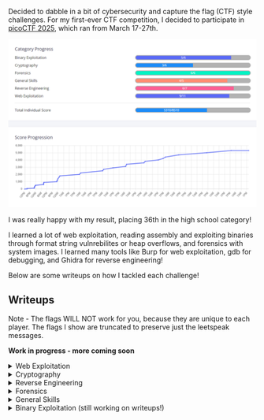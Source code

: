 Decided to dabble in a bit of cybersecurity and capture the flag (CTF) style challenges. For my first-ever CTF competition, I decided to participate in [picoCTF 2025](www.picoctf.org), which ran from March 17-27th. 

![Progress](progress.png)

I was really happy with my result, placing 36th in the high school category! 

I learned a lot of web exploitation, reading assembly and exploiting binaries through format string vulnrebilites or heap overflows, and forensics with system images. I learned many tools like Burp for web exploitation, gdb for debugging, and Ghidra for reverse engineering!

Below are some writeups on how I tackled each challenge!

## Writeups
Note - The flags WILL NOT work for you, because they are unique to each player. The flags I show are truncated to preserve just the leetspeak messages.

**Work in progress - more coming soon**

<details>
    <summary>Web Exploitation</summary>

* [SSTI 1](ssti_1/ssti_1.md)
* [SSTI 2](ssti_2/ssti_2.md)
* [n0s4n1ty 1](n0s4n1ty_1/n0s4n1ty_1.md)
* [head-dump](head_dump/head_dump.md)
* [Cookie Monster Secret Recipe](cookie_monster/cookie_monster.md)
* [Pachinko](pachinko/pachinko.md)
* [3v@l](3v@l/3v@l.md)
* [WebSockFish](websockfish/websockfish.md)
* [Apriti sesamo](apriti_sesamo/apriti_sesamo.md)

</details>

<details>
    <summary>Cryptography</summary>

* [hashcrack](hashcrack/hashcrack.md)
* [EVEN RSA CAN BE BROKEN???](rsa/rsa.md)
* [Guess My Cheese (Part 1)](cheese_1/cheese_1.md)
</details>

<details>
    <summary>Reverse Engineering</summary>

* [Flag Hunters](flag_hunters/flag_hunters.md)
* [Quantum Scrambler](quantum_scrambler/quantum_scrambler.md)
* [Chronohack](chrono_hack/chrono_hack.md)
* [Tap into Hash](tap_into_hash/tap_into_hash.md)

</details>

<details>
    <summary>Forensics</summary>

* [RED](red/red.md)
* [Ph4nt0m 1ntrud3r](ph4nt0m_1ntrud3r/ph4nt0m_1ntrud3r.md)
* [flags are stepic](flags_are_stepic/flags_are_stepic.md)
* [Event-Viewing](event_viewing/event_viewing.md)
* [Bitlocker-1](bitlocker_1/bitlocker_1.md)
* [Bitlocker-2](bitlocker_2/bitlocker_2.md)

</details>

<details>
    <summary>General Skills</summary>
The General skills this year were easy (besides YaraRules0x100, which I didn't do).
* FANTASY CTF - Just follow instructions
* Rust fixme 1, 2 & 3 - Basic Rust syntaxing, just some quick googling.
</details>

<details>
    <summary>Binary Exploitation (still working on writeups!)</summary>

* [PIE TIME](pie_time/pie_time.md)
* [PIE TIME 2](pie_time_2/pie_time_2.md)
* [hash-only-1](hash_only_1/hash_only_1.md)
* [hash-only-2](hash_only_2/hash_only_2.md)
</details>

